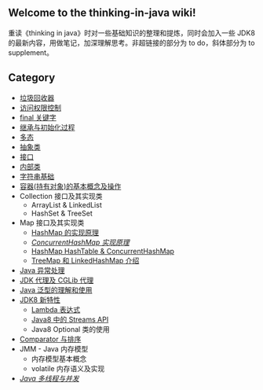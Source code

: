 ## Welcome to the thinking-in-java wiki!

重读《thinking in java》时对一些基础知识的整理和提炼，同时会加入一些 JDK8 的最新内容，用做笔记，加深理解思考。非超链接的部分为 to do，斜体部分为 to supplement。

## Category

- [垃圾回收器](https://github.com/jiwenxing/thinking-in-java/wiki/java%E5%9E%83%E5%9C%BE%E5%9B%9E%E6%94%B6%E5%99%A8)
- [访问权限控制](https://github.com/jiwenxing/thinking-in-java/wiki/%E8%AE%BF%E9%97%AE%E6%9D%83%E9%99%90%E6%8E%A7%E5%88%B6)
- [final 关键字](https://github.com/jiwenxing/thinking-in-java/wiki/final%E5%85%B3%E9%94%AE%E5%AD%97)
- [继承与初始化过程](https://github.com/jiwenxing/thinking-in-java/wiki/%E5%88%9D%E5%A7%8B%E5%8C%96%E5%92%8C%E7%B1%BB%E7%9A%84%E5%8A%A0%E8%BD%BD)
- [多态](https://github.com/jiwenxing/thinking-in-java/wiki/%E5%A4%9A%E6%80%81)
- [抽象类](https://github.com/jiwenxing/thinking-in-java/wiki/%E6%8A%BD%E8%B1%A1%E7%B1%BB)
- [接口](https://github.com/jiwenxing/thinking-in-java/wiki/%E6%8E%A5%E5%8F%A3)
- [内部类](https://github.com/jiwenxing/thinking-in-java/wiki/java%E5%86%85%E9%83%A8%E7%B1%BB)
- [字符串基础](https://github.com/jiwenxing/thinking-in-java/wiki/about-string)
- [容器(持有对象)的基本概念及操作](https://github.com/jiwenxing/thinking-in-java/wiki/%E5%AE%B9%E5%99%A8(%E6%8C%81%E6%9C%89%E5%AF%B9%E8%B1%A1)%E7%9A%84%E5%9F%BA%E6%9C%AC%E6%A6%82%E5%BF%B5%E5%92%8C%E6%93%8D%E4%BD%9C)
- Collection 接口及其实现类
  - ArrayList & LinkedList
  - HashSet & TreeSet
- Map 接口及其实现类
  - [HashMap 的实现原理](https://github.com/jiwenxing/thinking-in-java/wiki/HashMap-%E7%9A%84%E5%AE%9E%E7%8E%B0%E5%8E%9F%E7%90%86)
  - [*ConcurrentHashMap 实现原理*](https://github.com/jiwenxing/thinking-in-java/wiki/ConcurrentHashMap)
  - [HashMap HashTable & ConcurrentHashMap](https://github.com/jiwenxing/thinking-in-java/wiki/HashMap-Hashtable-CocurrentHashMap)
  - [TreeMap 和 LinkedHashMap 介绍](https://github.com/jiwenxing/thinking-in-java/wiki/TreeMap-&-LinkedHashMap)
- [Java 异常处理](https://github.com/jiwenxing/thinking-in-java/wiki/Java%E5%BC%82%E5%B8%B8%E5%A4%84%E7%90%86)
- [JDK 代理及 CGLib 代理](https://github.com/jiwenxing/thinking-in-java/wiki/JDK%E4%BB%A3%E7%90%86%E5%8F%8ACGLib%E4%BB%A3%E7%90%86)
- [Java 泛型的理解和使用](https://github.com/jiwenxing/thinking-in-java/wiki/Java-%E6%B3%9B%E5%9E%8B)
- [JDK8 新特性]()
  - [Lambda 表达式](https://github.com/jiwenxing/thinking-in-java/wiki/Lambda%E8%A1%A8%E8%BE%BE%E5%BC%8F)
  - [Java8 中的 Streams API](https://github.com/jiwenxing/thinking-in-java/wiki/Java8-%E4%B8%AD%E7%9A%84-Streams-API)
  - Java8 Optional 类的使用
- [Comparator 与排序](https://github.com/jiwenxing/thinking-in-java/wiki/Comparator-%E4%B8%8E%E6%8E%92%E5%BA%8F)
- JMM - Java 内存模型
  - 内存模型基本概念
  - volatile 内存语义及实现
- *[Java 多线程与并发](https://github.com/jiwenxing/thinking-in-java/wiki/Java-%E5%A4%9A%E7%BA%BF%E7%A8%8B%E4%B8%8E%E5%B9%B6%E5%8F%91)*